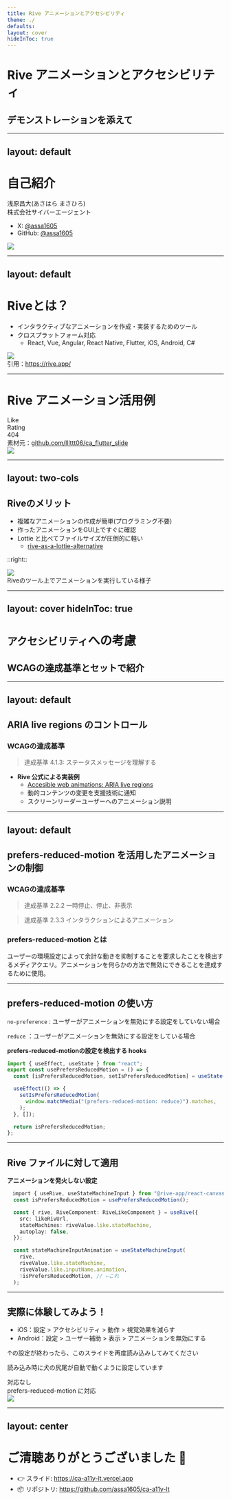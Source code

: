 ```yaml
---
title: Rive アニメーションとアクセシビリティ
theme: ./
defaults:
layout: cover
hideInToc: true
---
```


# Rive アニメーションとアクセシビリティ

## デモンストレーションを添えて

---
layout: default
---

# 自己紹介

<div class="flex justify-between items-center">
  <div class="flex-1">
    <div class="text-3xl mb-4">
      浅原昌大(あさはら まさひろ)
    </div>
    <div class="text-2xl mb-8">
      株式会社サイバーエージェント
    </div>

   - X: [@assa1605](https://x.com/assa1605)
   - GitHub: [@assa1605](https://github.com/assa1605)
    
  </div>

  <div class="flex-1 flex justify-center">
    <img src="https://github.com/assa1605.png" class="w-80 rounded-lg"/>
  </div>
</div>

<!-- 
# アジェンダ

<Toc maxDepth="1"/> -->

---
layout: default
---

# Riveとは？

- インタラクティブなアニメーションを作成・実装するためのツール
- クロスプラットフォーム対応
    - React, Vue, Angular, React Native, Flutter, iOS, Android, C#

<div class="flex justify-center">
    <img src="/assets/slides/dragon.gif" class="w-80"/>
</div>

<div class="text-sm text-center italic">
  引用：<a href="https://rive.app/">https://rive.app/</a>
</div>

---

# Rive アニメーション活用例

<div class="pt-16">
  <div class="flex flex-row gap-8 justify-center">
    <div class="flex flex-col items-center gap-2">
      <div class="text-lg font-medium">Like</div>
      <LikeRiveAnimation />
    </div>
    <div class="flex flex-col items-center gap-2">
      <div class="text-lg font-medium">Rating</div>
      <StarsRiveAnimation />
    </div>
    <div class="flex flex-col items-center gap-2">
      <div class="text-lg font-medium">404</div>
      <EmptyRiveAnimation />
    </div>
  </div>
</div>

<div class="flex justify-center mt-20">
  <div class="text-sm text-gray-500 italic" >
    素材元：<a href="https://github.com/lllttt06/ca_flutter_slide" target="_blank" rel="noopener">github.com/lllttt06/ca_flutter_slide</a>
  </div>
</div>

<div class="absolute bottom-12 right-8">
  <img src="/assets/slides/qr.png" class="w-32"/>
</div>

---
layout: two-cols
---
## Riveのメリット

- 複雑なアニメーションの作成が簡単(プログラミング不要)
- 作ったアニメーションをGUI上ですぐに確認
- Lottie と比べてファイルサイズが圧倒的に軽い
  - [rive-as-a-lottie-alternative](https://rive.app/blog/rive-as-a-lottie-alternative)

::right::

<div class="flex flex-col justify-center h-full">
    <div class="flex justify-end">
        <img src="/assets/slides/dog.gif" class="w-128"/>
    </div>
    <div class="mt-4 text-sm text-center">
     Riveのツール上でアニメーションを実行している様子
    </div>
</div>


---
layout: cover
hideInToc: true
---

# `アクセシビリティ`への考慮
## WCAGの達成基準とセットで紹介

---
layout: default
---
## ARIA live regions のコントロール

### WCAGの達成基準

> 達成基準 4.1.3: ステータスメッセージを理解する

- **Rive 公式による実装例**
    - [Accesible web animations: ARIA live regions](https://rive.app/blog/accesible-web-animations-aria-live-regions)
    - 動的コンテンツの変更を支援技術に通知
    - スクリーンリーダーユーザーへのアニメーション説明



---
layout: default
---
## prefers-reduced-motion を活用したアニメーションの制御

### WCAGの達成基準

> 達成基準 2.2.2 一時停止、停止、非表示


> 達成基準 2.3.3 インタラクションによるアニメーション


### prefers-reduced-motion とは
ユーザーの環境設定によって余計な動きを抑制することを要求したことを検出するメディアクエリ。アニメーションを何らかの方法で無効にできることを達成するために使用。



---

## prefers-reduced-motion の使い方

`no-preference` : ユーザーがアニメーションを無効にする設定をしていない場合

`reduce` ：ユーザーがアニメーションを無効にする設定をしている場合

**prefers-reduced-motionの設定を検出する hooks**

```ts
import { useEffect, useState } from "react";
export const usePrefersReducedMotion = () => {
  const [isPrefersReducedMotion, setIsPrefersReducedMotion] = useState(false);

  useEffect(() => {
    setIsPrefersReducedMotion(
      window.matchMedia("(prefers-reduced-motion: reduce)").matches,
    );
  }, []);

  return isPrefersReducedMotion;
};

```
---

## Rive ファイルに対して適用

**アニメーションを発火しない設定**

```ts
　import { useRive, useStateMachineInput } from "@rive-app/react-canvas";
  const isPrefersReducedMotion = usePrefersReducedMotion();

  const { rive, RiveComponent: RiveLikeComponent } = useRive({
    src: likeRivUrl,
    stateMachines: riveValue.like.stateMachine,
    autoplay: false,
  });

  const stateMachineInputAnimation = useStateMachineInput(
    rive,
    riveValue.like.stateMachine,
    riveValue.like.inputName.animation,
    !isPrefersReducedMotion, // ←これ
  );
```

---

## 実際に体験してみよう！

- iOS：設定 > アクセシビリティ > 動作 > 視覚効果を減らす
- Android：設定 > ユーザー補助 > 表示 > アニメーションを無効にする

<div class="text-sm font-bold text-red-500">↑の設定が終わったら、このスライドを再度読み込みしてみてください</div>


読み込み時に犬の尻尾が自動で動くように設定しています

<div class="flex justify-center mt-2 gap-12">
  <div class="flex flex-col items-center gap-4">
    <div class="text-xl font-medium">対応なし</div>
        <NoReducedMotionRiveAnimation />
  </div>

  <div class="flex flex-col items-center gap-4">
    <div class="text-xl font-medium">prefers-reduced-motion に対応</div>
        <ReducedMotionRiveAnimation />
  </div>
</div>

<div class="absolute bottom-12 right-8">
  <img src="/assets/slides/qr-demo.png" class="w-32"/>
</div>


---
layout: center
---

# ご清聴ありがとうございました 🙌

- 👉 スライド: https://ca-a11y-lt.vercel.app
- 📦 リポジトリ: https://github.com/assa1605/ca-a11y-lt

